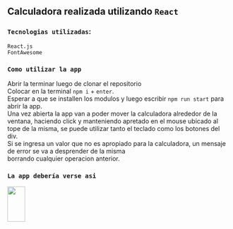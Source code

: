 ## Calculadora realizada utilizando `React`
### `Tecnologias utilizadas`:
`React.js`<br /> `FontAwesome`<br />
### `Como utilizar la app`
Abrir la terminar luego de clonar el repositorio<br /> Colocar en la terminal `npm i` + `enter`.<br />
Esperar a que se installen los modulos y luego escribir `npm run start` para abrir la app.<br />
Una vez abierta la app van a poder mover la calculadora alrededor de la ventana, haciendo click y manteniendo apretado en el mouse ubicado al tope de la misma, se puede utilizar tanto el teclado como los botones del div.<br />
Si se ingresa un valor que no es apropiado para la calculadora, un mensaje de error se va a desprender de la misma<br />
borrando cualquier operacion anterior.<br />
### `La app debería verse asi`
<img src="test.gif" width="40" height="80" />


